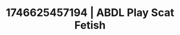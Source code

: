 ---
categories:
- Nerdy seduction
- Interactive NSFW
- AI-generated
- Cosplay
- Full-body chills
- Delirious pleasure
- ASMR
- AI girlfriend fantasy
image: /assets/images/1746625457194.jpg
layout: post
seo:
  description: Featured content with artistic ABDL Play, Scat Fetish. HD images available.
  keywords: ABDL Play, Scat Fetish
  og_image: /assets/images/1746625457194.jpg
  schema_type: VisualArtwork
tags:
- ABDL Play
- Scat Fetish
- '#1746625457194'
title: 1746625457194 | ABDL Play Scat Fetish
---